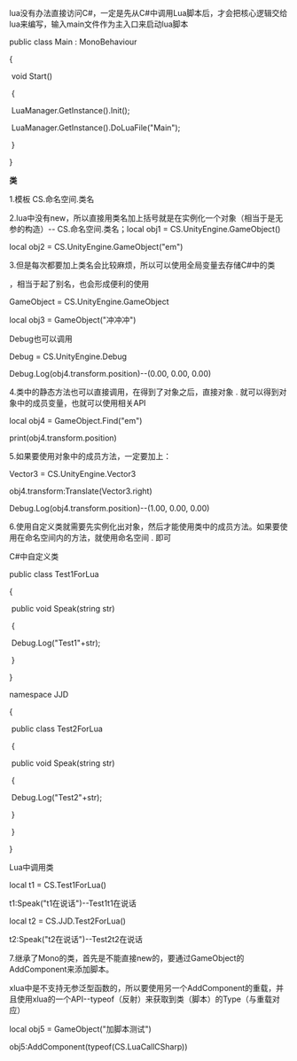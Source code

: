 lua没有办法直接访问C#，一定是先从C#中调用Lua脚本后，才会把核心逻辑交给lua来编写，输入main文件作为主入口来启动lua脚本

public class Main : MonoBehaviour

{

​    void Start()

​    {

​        LuaManager.GetInstance().Init();

​        LuaManager.GetInstance().DoLuaFile("Main");

​    }

}



**类**

1.模板 CS.命名空间.类名

2.lua中没有new，所以直接用类名加上括号就是在实例化一个对象（相当于是无参的构造）-- CS.命名空间.类名；local obj1 = CS.UnityEngine.GameObject()

local obj2 = CS.UnityEngine.GameObject("em")

3.但是每次都要加上类名会比较麻烦，所以可以使用全局变量去存储C#中的类

，相当于起了别名，也会形成便利的使用

GameObject = CS.UnityEngine.GameObject

local obj3 = GameObject("冲冲冲")

Debug也可以调用

Debug = CS.UnityEngine.Debug

Debug.Log(obj4.transform.position)--(0.00, 0.00, 0.00)

4.类中的静态方法也可以直接调用，在得到了对象之后，直接对象 . 就可以得到对象中的成员变量，也就可以使用相关API

local obj4 = GameObject.Find("em")

print(obj4.transform.position)

5.如果要使用对象中的成员方法，一定要加上：

Vector3 = CS.UnityEngine.Vector3

obj4.transform:Translate(Vector3.right)

Debug.Log(obj4.transform.position)--(1.00, 0.00, 0.00)

6.使用自定义类就需要先实例化出对象，然后才能使用类中的成员方法。如果要使用在命名空间内的方法，就使用命名空间 . 即可

C#中自定义类

public class Test1ForLua

{

​    public void Speak(string str)

​    {

​        Debug.Log("Test1"+str);

​    }

}

namespace JJD

{

​    public class Test2ForLua

​    {

​        public void Speak(string str)

​        {

​            Debug.Log("Test2"+str);

​        }

​    }

}

Lua中调用类

local t1 = CS.Test1ForLua()

t1:Speak("t1在说话")--Test1t1在说话

local t2 = CS.JJD.Test2ForLua()

t2:Speak("t2在说话")--Test2t2在说话



7.继承了Mono的类，首先是不能直接new的，要通过GameObject的AddComponent来添加脚本。

xlua中是不支持无参泛型函数的，所以要使用另一个AddComponent的重载，并且使用xlua的一个API--typeof（反射）来获取到类（脚本）的Type（与重载对应）

local obj5 = GameObject("加脚本测试")

obj5:AddComponent(typeof(CS.LuaCallCSharp))